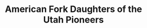 ---
layout: repo
title: "American Fork Daughters of the Utah Pioneers"
id: 25872
permalink: repos/25872/
---